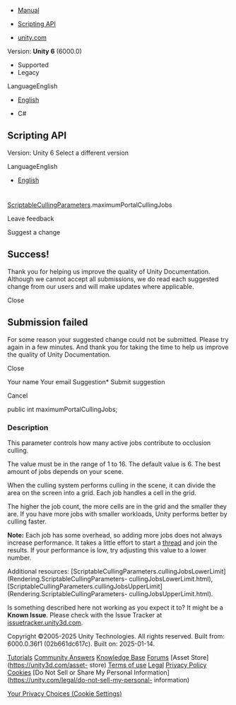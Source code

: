 [ ]()

  * [Manual](../Manual/index.html)
  * [Scripting API](../ScriptReference/index.html)

  * [unity.com](https://unity.com/)

Version: **Unity 6** (6000.0)

  * Supported
  * Legacy

LanguageEnglish

  * [English]()

  * C#

[ ](https://docs.unity3d.com)

## Scripting API

Version: Unity 6 Select a different version

LanguageEnglish

  * [English]()

#
[ScriptableCullingParameters](Rendering.ScriptableCullingParameters.html).maximumPortalCullingJobs

Leave feedback

Suggest a change

## Success!

Thank you for helping us improve the quality of Unity Documentation. Although
we cannot accept all submissions, we do read each suggested change from our
users and will make updates where applicable.

Close

## Submission failed

For some reason your suggested change could not be submitted. Please <a>try
again</a> in a few minutes. And thank you for taking the time to help us
improve the quality of Unity Documentation.

Close

Your name Your email Suggestion* Submit suggestion

Cancel

[ ]()

public int maximumPortalCullingJobs;

### Description

This parameter controls how many active jobs contribute to occlusion culling.

The value must be in the range of 1 to 16. The default value is 6. The best
amount of jobs depends on your scene.  
  
When the culling system performs culling in the scene, it can divide the area
on the screen into a grid. Each job handles a cell in the grid.  
  
The higher the job count, the more cells are in the grid and the smaller they
are. If you have more jobs with smaller workloads, Unity performs better by
culling faster.  
  
**Note:** Each job has some overhead, so adding more jobs does not always
increase performance. It takes a little effort to start a
[thread](../Manual/JobSystemOverview#multithreading.html) and join the
results. If your performance is low, try adjusting this value to a lower
number.  
  
Additional resources:
[ScriptableCullingParameters.cullingJobsLowerLimit](Rendering.ScriptableCullingParameters-
cullingJobsLowerLimit.html),
[ScriptableCullingParameters.cullingJobsUpperLimit](Rendering.ScriptableCullingParameters-
cullingJobsUpperLimit.html).

Is something described here not working as you expect it to? It might be a
**Known Issue**. Please check with the Issue Tracker at
[issuetracker.unity3d.com](https://issuetracker.unity3d.com).

Copyright ©2005-2025 Unity Technologies. All rights reserved. Built from:
6000.0.36f1 (02b661dc617c). Built on: 2025-01-14.

[Tutorials](https://unity3d.com/learn) [Community
Answers](https://answers.unity3d.com) [Knowledge
Base](https://support.unity3d.com/hc/en-us)
[Forums](https://forum.unity3d.com) [Asset Store](https://unity3d.com/asset-
store) [Terms of use](https://docs.unity3d.com/Manual/TermsOfUse.html)
[Legal](https://unity.com/legal) [Privacy
Policy](https://unity.com/legal/privacy-policy)
[Cookies](https://unity.com/legal/cookie-policy) [Do Not Sell or Share My
Personal Information](https://unity.com/legal/do-not-sell-my-personal-
information)

[Your Privacy Choices (Cookie Settings)](javascript:void\(0\);)

